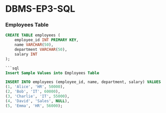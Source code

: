 # DBMS-EP3-SQL

### Employees Table

```sql
CREATE TABLE employees (
    employee_id INT PRIMARY KEY,
    name VARCHAR(50),
    department VARCHAR(50),
    salary INT
);

```sql
Insert Sample Values into Employees Table

INSERT INTO employees (employee_id, name, department, salary) VALUES 
(1, 'Alice', 'HR', 50000),
(2, 'Bob', 'IT', 60000),
(3, 'Charlie', 'IT', 55000),
(4, 'David', 'Sales', NULL),
(5, 'Emma', 'HR', 56000);
